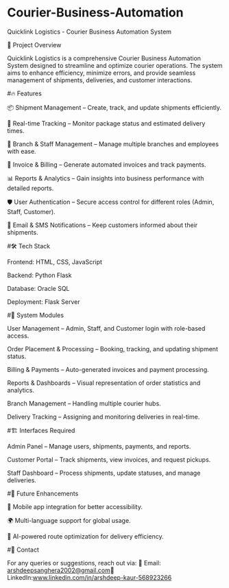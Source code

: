 # Courier-Business-Automation
Quicklink Logistics - Courier Business Automation System

🚀 Project Overview

Quicklink Logistics is a comprehensive Courier Business Automation System designed to streamline and optimize courier operations. The system aims to enhance efficiency, minimize errors, and provide seamless management of shipments, deliveries, and customer interactions.

#🔥 Features

📦 Shipment Management – Create, track, and update shipments efficiently.

🚚 Real-time Tracking – Monitor package status and estimated delivery times.

🏢 Branch & Staff Management – Manage multiple branches and employees with ease.

📜 Invoice & Billing – Generate automated invoices and track payments.

📊 Reports & Analytics – Gain insights into business performance with detailed reports.

🛡 User Authentication – Secure access control for different roles (Admin, Staff, Customer).

📩 Email & SMS Notifications – Keep customers informed about their shipments.

#🛠 Tech Stack

Frontend: HTML, CSS, JavaScript

Backend: Python Flask

Database: Oracle SQL

Deployment: Flask Server

#🎯 System Modules

User Management – Admin, Staff, and Customer login with role-based access.

Order Placement & Processing – Booking, tracking, and updating shipment status.

Billing & Payments – Auto-generated invoices and payment processing.

Reports & Dashboards – Visual representation of order statistics and analytics.

Branch Management – Handling multiple courier hubs.

Delivery Tracking – Assigning and monitoring deliveries in real-time.

#🏗 Interfaces Required

Admin Panel – Manage users, shipments, payments, and reports.

Customer Portal – Track shipments, view invoices, and request pickups.

Staff Dashboard – Process shipments, update statuses, and manage deliveries.

#🚀 Future Enhancements

📌 Mobile app integration for better accessibility.

🌍 Multi-language support for global usage.

🤖 AI-powered route optimization for delivery efficiency.

#📩 Contact

For any queries or suggestions, reach out via:
📧 Email: arshdeepsanghera2002@gmail.com🔗 LinkedIn:www.linkedin.com/in/arshdeep-kaur-568923266

